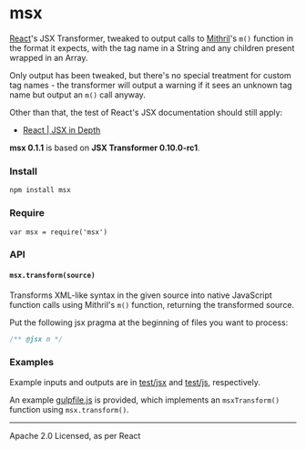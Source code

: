 # msx

[React](http://facebook.github.io/react/)'s JSX Transformer, tweaked to output
calls to [Mithril](http://lhorie.github.io/mithril/)'s `m()` function in the
format it expects, with the tag name in a String and any children present
wrapped in an Array.

Only output has been tweaked, but there's no special treatment for custom tag
names - the transformer will output a warning if it sees an unknown tag name but
output an `m()` call anyway.

Other than that, the test of React's JSX documentation should still apply:

* [React | JSX in Depth](http://facebook.github.io/react/docs/jsx-in-depth.html)

**msx 0.1.1** is based on **JSX Transformer 0.10.0-rc1**.

### Install

```
npm install msx
```

### Require

```
var msx = require('msx')
```

### API

#### `msx.transform(source)`

Transforms XML-like syntax in the given source into native JavaScript function
calls using Mithril's `m()` function, returning the transformed source.

Put the following jsx pragma at the beginning of files you want to process:

```javascript
/** @jsx m */
```

### Examples

Example inputs and outputs are in [test/jsx](https://github.com/insin/msx/tree/master/test/jsx)
and [test/js](https://github.com/insin/msx/tree/master/test/js), respectively.

An example [gulpfile.js](https://github.com/insin/msx/blob/master/gulpfile.js) is
provided, which implements an `msxTransform()` function using `msx.transform()`.

---

Apache 2.0 Licensed, as per React
